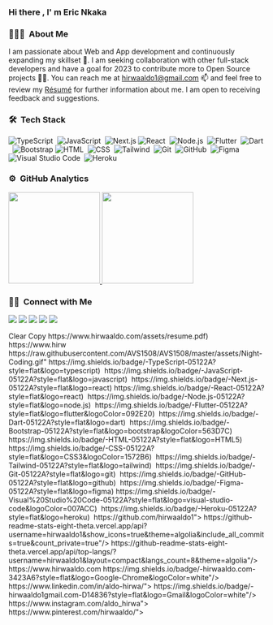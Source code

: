 ### Hi there , I' m Eric Nkaka

### 👨🏻‍💻 &nbsp;About Me
I am passionate  about Web and App development and continuously expanding my skillset 🌱. I am seeking collaboration with other full-stack developers and have a goal for 2023 to contribute more to Open Source projects 🤝🏻. You can reach me at [hirwaaldo1@gmail.com](nkakaeric96@gmail.com) 📫 and feel free to review my [Résumé](https://www.hirwaaldo.com/assets/resume.pdf) for further information about me. I am open to receiving feedback and suggestions.
<!-- - 👀 I’m interested in Web and Mobile app development
- 🌱 I’m currently working on The Gym Rwanda projects
- 💞️ I’m looking to collaborate with other full stack developers
- 🥅 2023 Goals: Contribute more to Open Source projects
- 📫 How to reach me [nkakaeric96@gmail.com](mailto:nkakaeric96@gmail.com)
- 📄 &nbsp;Please have a look at my [Résumé](https://www.hirwaaldo1/resume.pdf) for more details about me. I'm open to feedback and suggestions! -->

<!-- <img alt="Night Coding" src="https://raw.githubusercontent.com/AVS1508/AVS1508/master/assets/Night-Coding.gif" align="right"/>
 -->
### 🛠 &nbsp;Tech Stack

![TypeScript](https://img.shields.io/badge/-TypeScript-05122A?style=flat&logo=typescript)&nbsp;
![JavaScript](https://img.shields.io/badge/-JavaScript-05122A?style=flat&logo=javascript)&nbsp;
![Next.js](https://img.shields.io/badge/-Next.js-05122A?style=flat&logo=react)
![React](https://img.shields.io/badge/-React-05122A?style=flat&logo=react)&nbsp;
![Node.js](https://img.shields.io/badge/-Node.js-05122A?style=flat&logo=node.js)&nbsp;
![Flutter](https://img.shields.io/badge/-Flutter-05122A?style=flat&logo=flutter&logoColor=092E20)&nbsp;
![Dart](https://img.shields.io/badge/-Dart-05122A?style=flat&logo=dart)&nbsp;
![Bootstrap](https://img.shields.io/badge/-Bootstrap-05122A?style=flat&logo=bootstrap&logoColor=563D7C)
![HTML](https://img.shields.io/badge/-HTML-05122A?style=flat&logo=HTML5)&nbsp;
![CSS](https://img.shields.io/badge/-CSS-05122A?style=flat&logo=CSS3&logoColor=1572B6)&nbsp;
![Tailwind](https://img.shields.io/badge/-Tailwind-05122A?style=flat&logo=tailwind)&nbsp;
![Git](https://img.shields.io/badge/-Git-05122A?style=flat&logo=git)&nbsp;
![GitHub](https://img.shields.io/badge/-GitHub-05122A?style=flat&logo=github)&nbsp;
![Figma](https://img.shields.io/badge/-Figma-05122A?style=flat&logo=figma)
![Visual Studio Code](https://img.shields.io/badge/-Visual%20Studio%20Code-05122A?style=flat&logo=visual-studio-code&logoColor=007ACC)&nbsp;
![Heroku](https://img.shields.io/badge/-Heroku-05122A?style=flat&logo=heroku)&nbsp;

### ⚙️ &nbsp;GitHub Analytics

<p align="left">
<a href="https://github.com/hirwaaldo1">
  <img height="180em" src="https://github-readme-stats-eight-theta.vercel.app/api?username=hirwaaldo1&show_icons=true&theme=algolia&include_all_commits=true&count_private=true"/>
  <img height="180em" src="https://github-readme-stats-eight-theta.vercel.app/api/top-langs/?username=hirwaaldo1&layout=compact&langs_count=8&theme=algolia"/>
</a>
</p>

### 🤝🏻 &nbsp;Connect with Me

<p align="left">
<a href="https://www.hirwaaldo.com"><img src="https://img.shields.io/badge/-hirwaaldo.com-3423A6?style=flat&logo=Google-Chrome&logoColor=white"/></a>
<a href="https://www.linkedin.com/in/aldo-hirwa/"><img src="https://img.shields.io/badge/-HirwaAldo-0077B5?style=flat&logo=Linkedin&logoColor=white"/></a>
<a href="mailto:hirwaaldo1@gmail.com"><img src="https://img.shields.io/badge/-hirwaaldo1gmail.com-D14836?style=flat&logo=Gmail&logoColor=white"/></a>
<a href="https://www.instagram.com/aldo_hirwa"><img src="https://img.shields.io/badge/-@HirwaAldo-E4405F?style=flat&logo=Instagram&logoColor=white"/></a>
<a href="https://www.pinterest.com/hirwaaldo/"><img src="https://img.shields.io/badge/-@HirwaAldo-BD081C?style=flat&logo=Pinterest&logoColor=white"/></a>
</p>
Clear Copy
https://www.hirwaaldo.com/assets/resume.pdf)
https://www.hirw
https://raw.githubusercontent.com/AVS1508/AVS1508/master/assets/Night-Coding.gif"
https://img.shields.io/badge/-TypeScript-05122A?style=flat&logo=typescript)&nbsp;
https://img.shields.io/badge/-JavaScript-05122A?style=flat&logo=javascript)&nbsp;
https://img.shields.io/badge/-Next.js-05122A?style=flat&logo=react)
https://img.shields.io/badge/-React-05122A?style=flat&logo=react)&nbsp;
https://img.shields.io/badge/-Node.js-05122A?style=flat&logo=node.js)&nbsp;
https://img.shields.io/badge/-Flutter-05122A?style=flat&logo=flutter&logoColor=092E20)&nbsp;
https://img.shields.io/badge/-Dart-05122A?style=flat&logo=dart)&nbsp;
https://img.shields.io/badge/-Bootstrap-05122A?style=flat&logo=bootstrap&logoColor=563D7C)
https://img.shields.io/badge/-HTML-05122A?style=flat&logo=HTML5)&nbsp;
https://img.shields.io/badge/-CSS-05122A?style=flat&logo=CSS3&logoColor=1572B6)&nbsp;
https://img.shields.io/badge/-Tailwind-05122A?style=flat&logo=tailwind)&nbsp;
https://img.shields.io/badge/-Git-05122A?style=flat&logo=git)&nbsp;
https://img.shields.io/badge/-GitHub-05122A?style=flat&logo=github)&nbsp;
https://img.shields.io/badge/-Figma-05122A?style=flat&logo=figma)
https://img.shields.io/badge/-Visual%20Studio%20Code-05122A?style=flat&logo=visual-studio-code&logoColor=007ACC)&nbsp;
https://img.shields.io/badge/-Heroku-05122A?style=flat&logo=heroku)&nbsp;
https://github.com/hirwaaldo1">
https://github-readme-stats-eight-theta.vercel.app/api?username=hirwaaldo1&show_icons=true&theme=algolia&include_all_commits=true&count_private=true"/>
https://github-readme-stats-eight-theta.vercel.app/api/top-langs/?username=hirwaaldo1&layout=compact&langs_count=8&theme=algolia"/>
https://www.hirwaaldo.com
https://img.shields.io/badge/-hirwaaldo.com-3423A6?style=flat&logo=Google-Chrome&logoColor=white"/></a>
https://www.linkedin.com/in/aldo-hirwa/"><img
https://img.shields.io/badge/-HirwaAldo-0077B5?style=flat&logo=Linkedin&logoColor=white"/></a>
https://img.shields.io/badge/-hirwaaldo1gmail.com-D14836?style=flat&logo=Gmail&logoColor=white"/></a>
https://www.instagram.com/aldo_hirwa"><img
https://img.shields.io/badge/-@HirwaAldo-E4405F?style=flat&logo=Instagram&logoColor=white"/></a>
https://www.pinterest.com/hirwaaldo/"><img
https://img.shields.io/badge/-@HirwaAldo-BD081C?style=flat&logo=Pinterest&logoColor=white"/></a>

 




